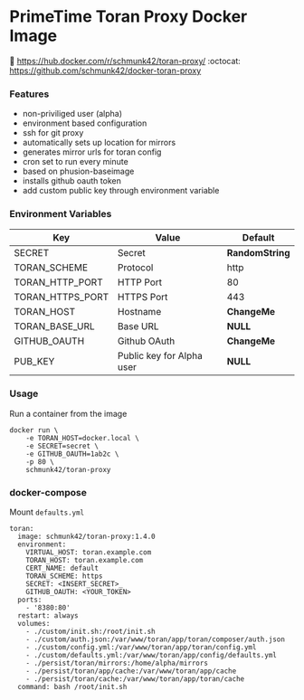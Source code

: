 # PrimeTime Toran Proxy Docker Image

:whale: https://hub.docker.com/r/schmunk42/toran-proxy/
:octocat: https://github.com/schmunk42/docker-toran-proxy

### Features

- non-priviliged user (alpha)
- environment based configuration
- ssh for git proxy
- automatically sets up location for mirrors
- generates mirror urls for toran config
- cron set to run every minute
- based on phusion-baseimage
- installs github oauth token
- add custom public key through environment variable

### Environment Variables
Key  | Value | Default
------------- | ------------- | -------------
SECRET  | Secret | **RandomString**
TORAN_SCHEME  | Protocol | http
TORAN_HTTP_PORT  | HTTP Port | 80
TORAN_HTTPS_PORT  | HTTPS Port | 443
TORAN_HOST | Hostname | **ChangeMe**
TORAN_BASE_URL | Base URL | **NULL**
GITHUB_OAUTH | Github OAuth | **ChangeMe**
PUB_KEY | Public key for Alpha user | **NULL**


### Usage

Run a container from the image

    docker run \
        -e TORAN_HOST=docker.local \
        -e SECRET=secret \
        -e GITHUB_OAUTH=1ab2c \
        -p 80 \
        schmunk42/toran-proxy

        
### docker-compose
        
Mount `defaults.yml`

    toran:
      image: schmunk42/toran-proxy:1.4.0
      environment:
        VIRTUAL_HOST: toran.example.com
        TORAN_HOST: toran.example.com
        CERT_NAME: default
        TORAN_SCHEME: https
        SECRET: <INSERT_SECRET>_
        GITHUB_OAUTH: <YOUR_TOKEN>
      ports:
        - '8380:80'
      restart: always
      volumes:
        - ./custom/init.sh:/root/init.sh
        - ./custom/auth.json:/var/www/toran/app/toran/composer/auth.json
        - ./custom/config.yml:/var/www/toran/app/toran/config.yml
        - ./custom/defaults.yml:/var/www/toran/app/config/defaults.yml
        - ./persist/toran/mirrors:/home/alpha/mirrors
        - ./persist/toran/app/cache:/var/www/toran/app/cache
        - ./persist/toran/cache:/var/www/toran/app/toran/cache
      command: bash /root/init.sh
